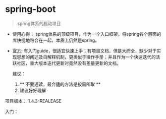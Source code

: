 # spring-boot

> spring体系的启动项目

* 使用心得：
   spring体系的顶级项目，作为一个入口框架，将spring各个层面的库快捷地粘合在一起，本质上仍然是spring。

* [官方](http://spring.io/projects/spring-boot):
  有入门guide，很适宜快速上手；有项目文档，但是大而全，缺少对于实现思想的阐述及自解释机制，更类似于操作手册；并且作为一个快速迭代的活跃社区，重大版本迭代更新时竟然没有差量更新的文档。

    建议：
      
     1. ** 不要通读，最合适的方法是按需所取 **
     2. 建议好好理解

项目版本： 1.4.3-REALEASE

入门：
   